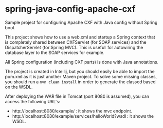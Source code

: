 # spring-java-config-apache-cxf
Sample project for configuring Apache CXF with Java config without Spring boot.

This project shows how to use a web.xml and startup a Spring context that is completely shared between CXFServlet
(for SOAP services) and the DispatcherServlet (for Spring MVC). This is usefull for autowiring the database layer
to the SOAP services for example.

All Spring configuration (including CXF parts) is done with Java annotations.

The project is created in Intellij, but you should easily be able to import the pom.xml as it is just another Maven project.
To solve some missing classes, you should run a `mvn clean install` in order to generate the classed based on the WSDL.

After deploying the WAR file in Tomcat (port 8080 is assumed), you can access the following URL's:
* http://localhost:8080/example/ : it shows the mvc endpoint.
* http://localhost:8080/example/services/helloWorld?wsdl : it shows the WSDL.